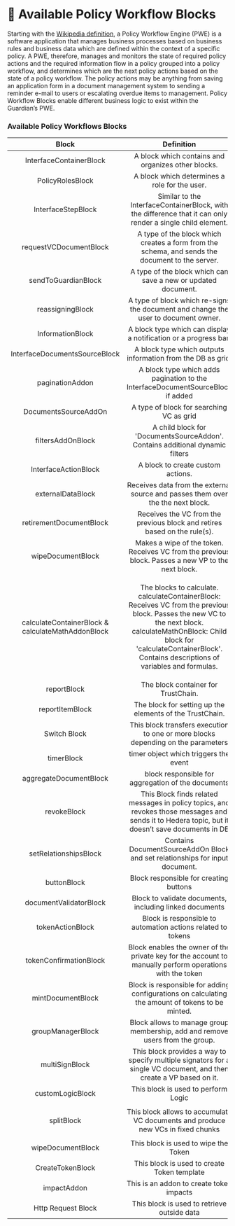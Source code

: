 # 🔄 Available Policy Workflow Blocks

Starting with the [Wikipedia definition](https://en.wikipedia.org/wiki/Workflow\_engine), a Policy Workflow Engine (PWE) is a software application that manages business processes based on business rules and business data which are defined within the context of a specific policy. A PWE, therefore, manages and monitors the state of required policy actions and the required information flow in a policy grouped into a policy workflow, and determines which are the next policy actions based on the state of a policy workflow. The policy actions may be anything from saving an application form in a document management system to sending a reminder e-mail to users or escalating overdue items to management. Policy Workflow Blocks enable different business logic to exist within the Guardian’s PWE.

### Available Policy Workflows Blocks

|                       Block                       |                                                                                                                        Definition                                                                                                                       |                                                     Documentation Link                                                     |
| :-----------------------------------------------: | :-----------------------------------------------------------------------------------------------------------------------------------------------------------------------------------------------------------------------------------------------------: | :------------------------------------------------------------------------------------------------------------------------: |
|              InterfaceContainerBlock              |                                                                                                    A block which contains and organizes other blocks.                                                                                                   |                            [container-workflow-block.md](container-workflow-block.md "mention")                            |
|                  PolicyRolesBlock                 |                                                                                                      A block which determines a role for the user.                                                                                                      |                                [roles-workflow-block.md](roles-workflow-block.md "mention")                                |
|                 InterfaceStepBlock                |                                                                       Similar to the InterfaceContainerBlock, with the difference that it can only render a single child element.                                                                       |                                 [step-workflow-block.md](step-workflow-block.md "mention")                                 |
|               requestVCDocumentBlock              |                                                                             A type of the block which creates a form from the schema, and sends the document to the server.                                                                             |                              [request-workflow-block.md](request-workflow-block.md "mention")                              |
|                sendToGuardianBlock                |                                                                                              A type of the block which can save a new or updated document.                                                                                              |                                 [send-workflow-block.md](send-workflow-block.md "mention")                                 |
|                  reassigningBlock                 |                                                                                    A type of block which re-signs the document and change the user to document owner.                                                                                   |                                    [reassigningblock.md](reassigningblock.md "mention")                                    |
|                  InformationBlock                 |                                                                                             A block type which can display a notification or a progress bar.                                                                                            |                          [information-workflow-block.md](information-workflow-block.md "mention")                          |
|           InterfaceDocumentsSourceBlock           |                                                                                               A block type which outputs information from the DB as grid.                                                                                               |                       [interfacedocumentssourceblock.md](interfacedocumentssourceblock.md "mention")                       |
|                  paginationAddon                  |                                                                                     A block type which adds pagination to the InterfaceDocumentSourceBlock if added                                                                                     |                                     [paginationaddon.md](paginationaddon.md "mention")                                     |
|                DocumentsSourceAddOn               |                                                                                                         A type of block for searching VC as grid                                                                                                        |                           [documentssourceaddonblock.md](documentssourceaddonblock.md "mention")                           |
|                 filtersAddOnBlock                 |                                                                                      A child block for 'DocumentsSourceAddon'. Contains additional dynamic filters                                                                                      |                                   [filtersaddonblock.md](filtersaddonblock.md "mention")                                   |
|                InterfaceActionBlock               |                                                                                                            A block to create custom actions.                                                                                                            |                               [action-workflow-block.md](action-workflow-block.md "mention")                               |
|                 externalDataBlock                 |                                                                                     Receives data from the external source and passes them over the the next block.                                                                                     |                        [external-data-workflow-block.md](external-data-workflow-block.md "mention")                        |
|              retirementDocumentBlock              |                                                                                        Receives the VC from the previous block and retires based on the rule(s).                                                                                        |                             [retirementdocumentblock.md](retirementdocumentblock.md "mention")                             |
|                 wipeDocumentBlock                 |                                                                            Makes a wipe of the token. Receives VC from the previous block. Passes a new VP to the next block.                                                                           |                           [token-wipe-workflow-block.md](token-wipe-workflow-block.md "mention")                           |
| calculateContainerBlock & calculateMathAddonBlock | <p>The blocks to calculate. calculateContainerBlock: Receives VC from the previous block. Passes the new VC to the next block.<br>calculateMathOnBlock: Child block for 'calculateContainerBlock'. Contains descriptions of variables and formulas.</p> | [calculatecontainerblock-and-calculatemathaddonblock.md](calculatecontainerblock-and-calculatemathaddonblock.md "mention") |
|                    reportBlock                    |                                                                                                           The block container for TrustChain.                                                                                                           |                     [reportblock-and-reportitemblock.md](reportblock-and-reportitemblock.md "mention")                     |
|                  reportItemBlock                  |                                                                                                 The block for setting up the elements of the TrustChain.                                                                                                |                     [reportblock-and-reportitemblock.md](reportblock-and-reportitemblock.md "mention")                     |
|                    Switch Block                   |                                                                                     This block transfers execution to one or more blocks depending on the parameters                                                                                    |                                         [switchblock.md](switchblock.md "mention")                                         |
|                     timerBlock                    |                                                                                                          timer object which triggers the event                                                                                                          |                                          [timerblock.md](timerblock.md "mention")                                          |
|               aggregateDocumentBlock              |                                                                                                    block responsible for aggregation of the documents                                                                                                   |                              [aggregatedocumentblock.md](aggregatedocumentblock.md "mention")                              |
|                    revokeBlock                    |                                                     This Block finds related messages in policy topics, and revokes those messages and sends it to Hedera topic, but it doesn’t save documents in DB                                                    |                                         [revokeblock.md](revokeblock.md "mention")                                         |
|               setRelationshipsBlock               |                                                                                       Contains DocumentSourceAddOn Block and set relationships for input document.                                                                                      |                               [setrelationshipsblock.md](setrelationshipsblock.md "mention")                               |
|                    buttonBlock                    |                                                                                                          Block responsible for creating buttons                                                                                                         |                                         [buttonblock.md](buttonblock.md "mention")                                         |
|               documentValidatorBlock              |                                                                                                 Block to validate documents, including linked documents                                                                                                 |                              [documentvalidatorblock.md](documentvalidatorblock.md "mention")                              |
|                  tokenActionBlock                 |                                                                                               Block is responsible to automation actions related to tokens                                                                                              |                                    [tokenactionblock.md](tokenactionblock.md "mention")                                    |
|               tokenConfirmationBlock              |                                                                         Block enables the owner of the private key for the account to manually perform operations with the token                                                                        |                              [tokenconfirmationblock.md](tokenconfirmationblock.md "mention")                              |
|                 mintDocumentBlock                 |                                                                             Block is responsible for adding configurations on calculating the amount of tokens to be minted.                                                                            |                                   [mintdocumentblock.md](mintdocumentblock.md "mention")                                   |
|                 groupManagerBlock                 |                                                                                      Block allows to manage group membership, add and remove users from the group.                                                                                      |                                   [groupmanagerblock.md](groupmanagerblock.md "mention")                                   |
|                   multiSignBlock                  |                                                                   This block provides a way to specify multiple signators for a single VC document, and then create a VP based on it.                                                                   |                                      [multisignblock.md](multisignblock.md "mention")                                      |
|                  customLogicBlock                 |                                                                                                           This block is used to perform Logic                                                                                                           |                                    [customlogicblock.md](customlogicblock.md "mention")                                    |
|                     splitBlock                    |                                                                                     This block allows to accumulate VC documents and produce new VCs in fixed chunks                                                                                    |                              <p><br><a data-mention href="splitblock.md">splitblock.md</a></p>                             |
|                 wipeDocumentBlock                 |                                                                                                           This block is used to wipe the Token                                                                                                          |                                      [wipeDocumentBlock](token-wipe-workflow-block.md)                                     |
|                  CreateTokenBlock                 |                                                                                                       This block is used to create Token template                                                                                                       |                                          [CreateTokenBlock](create-token-block.md)                                         |
|                    impactAddon                    |                                                                                                         This is an addon to create token impacts                                                                                                        |                      [impactAddon](../guardian/standard-registry/policies/introduction/impactaddon.md)                     |
|                 Http Request Block                |                                                                                                       This block is used to retrieve outside data                                                                                                       |                [HttpRequestBlock](../guardian/standard-registry/policies/introduction/http-request-block.md)               |
